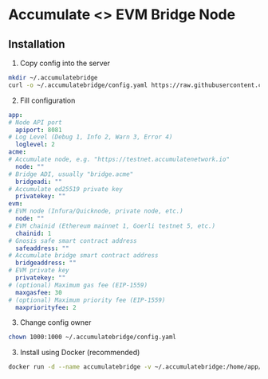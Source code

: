 # Accumulate <> EVM Bridge Node
## Installation
1. Copy config into the server
```bash
mkdir ~/.accumulatebridge
curl -o ~/.accumulatebridge/config.yaml https://raw.githubusercontent.com/AccumulateNetwork/bridge/master/config.yaml.EXAMPLE
```

2. Fill configuration
```yaml
app:
# Node API port
  apiport: 8081
# Log Level (Debug 1, Info 2, Warn 3, Error 4)
  loglevel: 2
acme:
# Accumulate node, e.g. "https://testnet.accumulatenetwork.io"
  node: ""
# Bridge ADI, usually "bridge.acme"
  bridgeadi: ""
# Accumulate ed25519 private key
  privatekey: ""
evm:
# EVM node (Infura/Quicknode, private node, etc.)
  node: ""
# EVM chainid (Ethereum mainnet 1, Goerli testnet 5, etc.)
  chainid: 1
# Gnosis safe smart contract address
  safeaddress: ""
# Accumulate bridge smart contract address
  bridgeaddress: ""
# EVM private key
  privatekey: ""
# (optional) Maximum gas fee (EIP-1559)
  maxgasfee: 30
# (optional) Maximum priority fee (EIP-1559)
  maxpriorityfee: 2
```

3. Change config owner
```bash
chown 1000:1000 ~/.accumulatebridge/config.yaml
```

3. Install using Docker (recommended)
```bash
docker run -d --name accumulatebridge -v ~/.accumulatebridge:/home/app/values registry.gitlab.com/accumulatenetwork/evm-bridge:main
```
